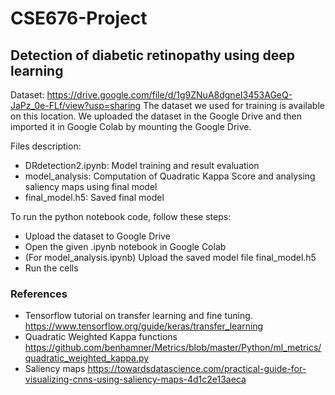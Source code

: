# CSE676-Project
## Detection of diabetic retinopathy using deep learning

Dataset: https://drive.google.com/file/d/1g9ZNuA8dgneI3453AGeQ-JaPz_0e-FLf/view?usp=sharing
The dataset we used for training is available on this location. We uploaded the dataset in the Google Drive and then imported it in Google Colab by mounting the Google Drive. 

Files description:
- DRdetection2.ipynb: Model training and result evaluation
- model_analysis: Computation of Quadratic Kappa Score and analysing saliency maps using final model
- final_model.h5: Saved final model

To run the python notebook code, follow these steps:
- Upload the dataset to Google Drive
- Open the given .ipynb notebook in Google Colab
- (For model_analysis.ipynb) Upload the saved model file final_model.h5
- Run the cells


### References
- Tensorflow tutorial on transfer learning and fine tuning. https://www.tensorflow.org/guide/keras/transfer_learning
- Quadratic Weighted Kappa functions https://github.com/benhamner/Metrics/blob/master/Python/ml_metrics/quadratic_weighted_kappa.py
- Saliency maps https://towardsdatascience.com/practical-guide-for-visualizing-cnns-using-saliency-maps-4d1c2e13aeca
